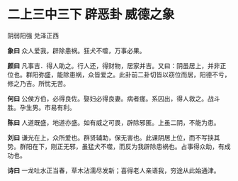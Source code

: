 # 二上三中三下 辟恶卦 威德之象

阴弱阳强 兑泽正西

**象曰** 众人爱我，辟除患祸。狂犬不噬，万事必果。

**颜曰** 凡事吉．得人助之。行人还，得财物，居家并吉。又曰：阴虽居上，并非正位也。群阳弥盛，能除患祸，众皆爱之。此卦前二卦切皆以窃位而居，阳德不亏，修之乃吉。所忧无苦。

**何曰** 公侯方伯，必得良佐。娶妇必得良妻。病者瘥。系囚出，得人救之。战斗胜。孕生男。市易有利。

**陈曰** 人道既盛，地道亦盛。如有威之可畏，辟除邪匿。上虽二阴，不能为患。

**刘曰** 谦光在上，众所爱也。群贤辅助，保无害也。此课阴居上位，而不写挟其势。群阳在下，刚正无邪，虽猛犬不噬，而反为我辟除患祸也。占事得众助，有成功也。

**诗曰** 一龙吐水正当春，草木沾濡尽发新；喜得老人亲语我，穷途从此始通津。

